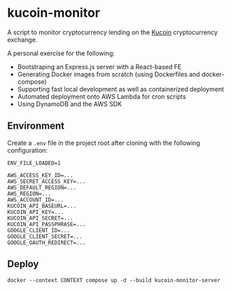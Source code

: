 # kucoin-monitor

A script to monitor cryptocurrency lending on the [Kucoin](https://kucoin.com/) cryptocurrency exchange.

A personal exercise for the following:

- Bootstraping an Express.js server with a React-based FE
- Generating Docker images from scratch (using Dockerfiles and docker-compose)
- Supporting fast local development as well as containerized deployment
- Automated deployment onto AWS Lambda for cron scripts
- Using DynamoDB and the AWS SDK


## Environment

Create a `.env` file in the project root after cloning with the following configuration:

```
ENV_FILE_LOADED=1

AWS_ACCESS_KEY_ID=...
AWS_SECRET_ACCESS_KEY=...
AWS_DEFAULT_REGION=...
AWS_REGION=...
AWS_ACCOUNT_ID=...
KUCOIN_API_BASEURL=...
KUCOIN_API_KEY=...
KUCOIN_API_SECRET=...
KUCOIN_API_PASSPHRASE=...
GOOGLE_CLIENT_ID=...
GOOGLE_CLIENT_SECRET=...
GOOGLE_OAUTH_REDIRECT=...
```

## Deploy

```
docker --context CONTEXT compose up -d --build kucoin-monitor-server
```
